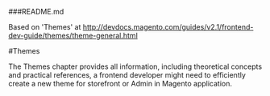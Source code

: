 ###README.md

Based on 'Themes' at http://devdocs.magento.com/guides/v2.1/frontend-dev-guide/themes/theme-general.html

#Themes

The Themes chapter provides all information, including theoretical concepts and practical references, a frontend developer might need to efficiently create a new theme for storefront or Admin in Magento application.